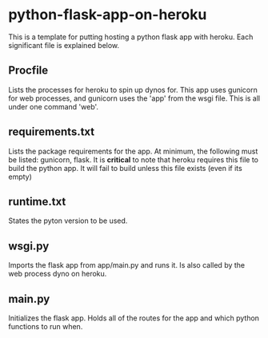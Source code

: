 # python-flask-app-on-heroku

This is a template for putting hosting a python flask app with heroku. Each significant file is explained below.

## Procfile
Lists the processes for heroku to spin up dynos for. This app uses gunicorn for web processes, and gunicorn uses the 'app' from the wsgi file. 
This is all under one command 'web'.

## requirements.txt
Lists the package requirements for the app. At minimum, the following must be listed: gunicorn, flask. It is **critical** to note that heroku 
requires this file to build the python app. It will fail to build unless this file exists (even if its empty)

## runtime.txt
States the pyton version to be used.

## wsgi.py
Imports the flask app from app/main.py and runs it. Is also called by the web process dyno on heroku.

## main.py
Initializes the flask app. Holds all of the routes for the app and which python functions to run when.

